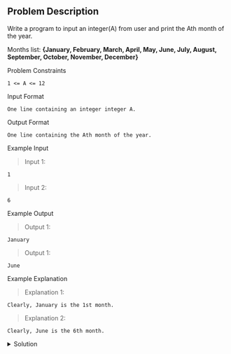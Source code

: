 ## Problem Description

Write a program to input an integer(A) from user and print the Ath month of the year.

Months list: **{January, February, March, April, May, June, July, August, September, October, November, December}**


Problem Constraints
```
1 <= A <= 12
```


Input Format
```
One line containing an integer integer A.
```


Output Format
```
One line containing the Ath month of the year.
```


Example Input

>Input 1:
```
1
```

>Input 2:
```
6
```

Example Output

>Output 1:
```
January
```

>Output 1:
```
June
```

Example Explanation

>Explanation 1:
```
Clearly, January is the 1st month.
```

>Explanation 2:
```
Clearly, June is the 6th month.
```

<details>
  <summary>Solution</summary>
    Solution is not yet added!
